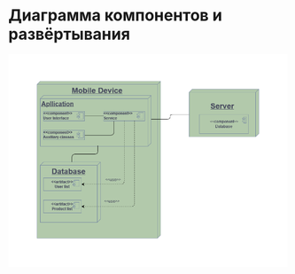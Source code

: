 
# Диаграмма компонентов и развёртывания  

![Диаграмма компонентов и развёртывания](https://github.com/F1REX9/lab2project/blob/main/diagrams/images/DeploymentDiagram.png) 
